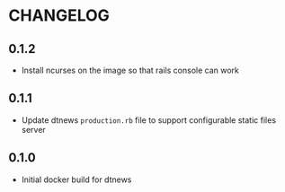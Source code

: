 # CHANGELOG

## 0.1.2
- Install ncurses on the image so that rails console can work

## 0.1.1
- Update dtnews `production.rb` file to support configurable static files server

## 0.1.0
- Initial docker build for dtnews
